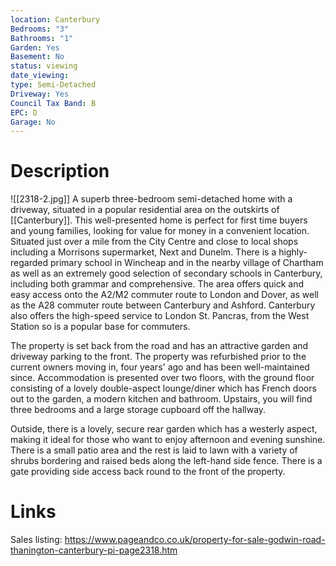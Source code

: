```yaml
---
location: Canterbury
Bedrooms: "3"
Bathrooms: "1"
Garden: Yes
Basement: No
status: viewing
date_viewing:
type: Semi-Detached
Driveway: Yes
Council Tax Band: B
EPC: D
Garage: No
---
```

# Description
![[2318-2.jpg]]
A superb three-bedroom semi-detached home with a driveway, situated in a popular residential area on the outskirts of [[Canterbury]]. This well-presented home is perfect for first time buyers and young families, looking for value for money in a convenient location. Situated just over a mile from the City Centre and close to local shops including a Morrisons supermarket, Next and Dunelm. There is a highly-regarded primary school in Wincheap and in the nearby village of Chartham as well as an extremely good selection of secondary schools in Canterbury, including both grammar and comprehensive. The area offers quick and easy access onto the A2/M2 commuter route to London and Dover, as well as the A28 commuter route between Canterbury and Ashford. Canterbury also offers the high-speed service to London St. Pancras, from the West Station so is a popular base for commuters.  
  
The property is set back from the road and has an attractive garden and driveway parking to the front. The property was refurbished prior to the current owners moving in, four years' ago and has been well-maintained since. Accommodation is presented over two floors, with the ground floor consisting of a lovely double-aspect lounge/diner which has French doors out to the garden, a modern kitchen and bathroom. Upstairs, you will find three bedrooms and a large storage cupboard off the hallway.  
  
Outside, there is a lovely, secure rear garden which has a westerly aspect, making it ideal for those who want to enjoy afternoon and evening sunshine. There is a small patio area and the rest is laid to lawn with a variety of shrubs bordering and raised beds along the left-hand side fence. There is a gate providing side access back round to the front of the property.

# Links
Sales listing: https://www.pageandco.co.uk/property-for-sale-godwin-road-thanington-canterbury-pi-page2318.htm